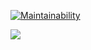 [![Maintainability](https://api.codeclimate.com/v1/badges/23607c2d3b6235fac50e/maintainability)](https://codeclimate.com/github/econavi/frontend-project-lvl3/maintainability)

![](https://github.com/econavi/frontend-project-lvl3/workflows/Node%20CI/badge.svg)

